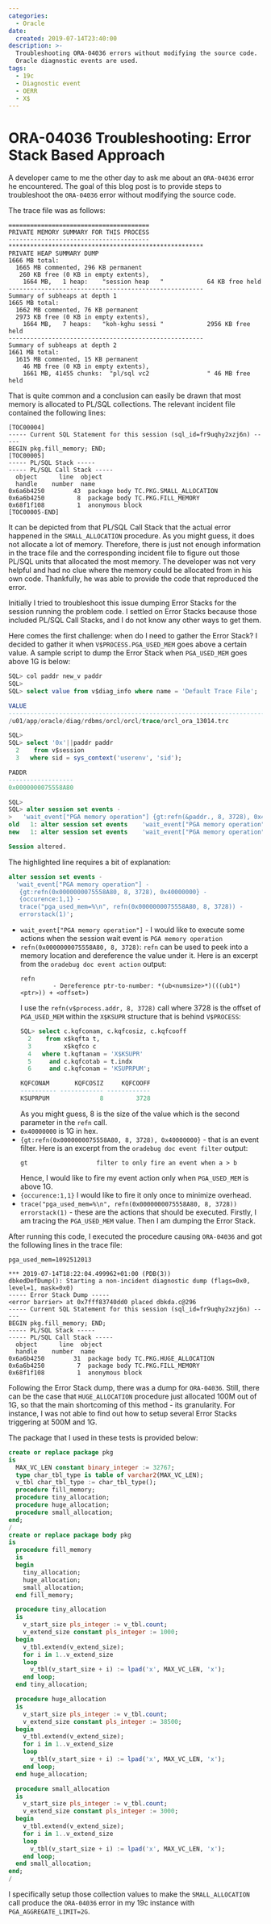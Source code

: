 ```yaml
---
categories:
  - Oracle
date:
  created: 2019-07-14T23:40:00
description: >-
  Troubleshooting ORA-04036 errors without modifying the source code.
  Oracle diagnostic events are used.
tags:
  - 19c
  - Diagnostic event
  - OERR
  - X$
---
```


# ORA-04036 Troubleshooting: Error Stack Based Approach

A developer came to me the other day to ask me about an `ORA-04036` error he encountered.
The goal of this blog post is to provide steps to troubleshoot the `ORA-04036` error without modifying the source code.

<!-- more -->

The trace file was as follows:

``` hl_lines="9 15 21"
=======================================
PRIVATE MEMORY SUMMARY FOR THIS PROCESS
---------------------------------------
******************************************************
PRIVATE HEAP SUMMARY DUMP
1666 MB total:
  1665 MB commented, 296 KB permanent
   260 KB free (0 KB in empty extents),
    1664 MB,   1 heap:    "session heap   "            64 KB free held
------------------------------------------------------
Summary of subheaps at depth 1
1665 MB total:
  1662 MB commented, 76 KB permanent
  2973 KB free (0 KB in empty extents),
    1664 MB,   7 heaps:   "koh-kghu sessi "            2956 KB free held
------------------------------------------------------
Summary of subheaps at depth 2
1661 MB total:
  1615 MB commented, 15 KB permanent
    46 MB free (0 KB in empty extents),
    1661 MB, 41455 chunks:  "pl/sql vc2                " 46 MB free held
```

That is quite common and a conclusion can easily be drawn that most memory is allocated to PL/SQL collections.
The relevant incident file contained the following lines:

``` hl_lines="3 9"
[TOC00004]
----- Current SQL Statement for this session (sql_id=fr9uqhy2xzj6n) -----
BEGIN pkg.fill_memory; END;
[TOC00005]
----- PL/SQL Stack -----
----- PL/SQL Call Stack -----
  object      line  object
  handle    number  name
0x6a6b4250        43  package body TC.PKG.SMALL_ALLOCATION
0x6a6b4250         8  package body TC.PKG.FILL_MEMORY
0x68f1f108         1  anonymous block
[TOC00005-END]
```

It can be depicted from that PL/SQL Call Stack that the actual error happened in the `SMALL_ALLOCATION` procedure.
As you might guess, it does not allocate a lot of memory.
Therefore, there is just not enough information in the trace file and the corresponding incident file to figure out those PL/SQL units that allocated the most memory.
The developer was not very helpful and had no clue where the memory could be allocated from in his own code.
Thankfully, he was able to provide the code that reproduced the error.

Initially I tried to troubleshoot this issue dumping Error Stacks for the session running the problem code.
I settled on Error Stacks because those included PL/SQL Call Stacks, and I do not know any other ways to get them.

Here comes the first challenge: when do I need to gather the Error Stack?
I decided to gather it when `V$PROCESS.PGA_USED_MEM` goes above a certain value.
A sample script to dump the Error Stack when `PGA_USED_MEM` goes above 1G is below:

```sql hl_lines="22"
SQL> col paddr new_v paddr
SQL>
SQL> select value from v$diag_info where name = 'Default Trace File';

VALUE
--------------------------------------------------------------------------------
/u01/app/oracle/diag/rdbms/orcl/orcl/trace/orcl_ora_13014.trc

SQL>
SQL> select '0x'||paddr paddr
  2    from v$session
  3   where sid = sys_context('userenv', 'sid');

PADDR
------------------
0x0000000075558A80

SQL>
SQL> alter session set events -
>   'wait_event["PGA memory operation"] {gt:refn(&paddr., 8, 3728), 0x40000000}{occurence:1,1} trace("pga_used_mem=%\n", refn(&paddr., 8, 3728)) errorstack(1)';
old   1: alter session set events    'wait_event["PGA memory operation"] {gt:refn(&paddr., 8, 3728), 0x40000000}{occurence:1,1} trace("pga_used_mem=%\n", refn(&paddr., 8, 3728)) errorstack(1)'
new   1: alter session set events    'wait_event["PGA memory operation"] {gt:refn(0x0000000075558A80, 8, 3728), 0x40000000}{occurence:1,1} trace("pga_used_mem=%\n", refn(0x0000000075558A80, 8, 3728)) errorstack(1)'

Session altered.
```

The highlighted line requires a bit of explanation:

```sql
alter session set events -
  'wait_event["PGA memory operation"] -
   {gt:refn(0x0000000075558A80, 8, 3728), 0x40000000} -
   {occurence:1,1} -
   trace("pga_used_mem=%\n", refn(0x0000000075558A80, 8, 3728)) -
   errorstack(1)';
```

- `wait_event["PGA memory operation"]` - I would like to execute some actions when the session wait event is `PGA memory operation`
- `refn(0x0000000075558A80, 8, 3728)`: `refn` can be used to peek into a memory location and dereference the value under it.
  Here is an excerpt from the `oradebug doc event action` output:
  ```
  refn
           - Dereference ptr-to-number: *(ub<numsize>*)(((ub1*)<ptr>)) + <offset>)
  ```
  I use the `refn(v$process.addr, 8, 3728)` call where 3728 is the offset of `PGA_USED_MEM` within the `X$KSUPR` structure that is behind `V$PROCESS`:
  ```sql
  SQL> select c.kqfconam, c.kqfcosiz, c.kqfcooff
    2    from x$kqfta t,
    3         x$kqfco c
    4   where t.kqftanam = 'X$KSUPR'
    5     and c.kqfcotab = t.indx
    6     and c.kqfconam = 'KSUPRPUM';

  KQFCONAM       KQFCOSIZ     KQFCOOFF
  ---------- ------------ ------------
  KSUPRPUM              8         3728
  ```
  As you might guess, 8 is the size of the value which is the second parameter in the `refn` call.
- `0x40000000` is 1G in hex.
- `{gt:refn(0x0000000075558A80, 8, 3728), 0x40000000}` - that is an event filter.
  Here is an excerpt from the `oradebug doc event filter` output:
  ```
  gt                   filter to only fire an event when a > b
  ```
  Hence, I would like to fire my event action only when `PGA_USED_MEM` is above 1G.
- `{occurence:1,1}` I would like to fire it only once to minimize overhead.
- `trace("pga_used_mem=%\n", refn(0x0000000075558A80, 8, 3728)) errorstack(1)` - these are the actions that should be executed.
  Firstly, I am tracing the `PGA_USED_MEM` value.
  Then I am dumping the Error Stack.

After running this code, I executed the procedure causing `ORA-04036` and got the following lines in the trace file:

``` hl_lines="1 8 13"
pga_used_mem=1092512013

*** 2019-07-14T18:22:04.499962+01:00 (PDB(3))
dbkedDefDump(): Starting a non-incident diagnostic dump (flags=0x0, level=1, mask=0x0)
----- Error Stack Dump -----
<error barrier> at 0x7fff83740dd0 placed dbkda.c@296
----- Current SQL Statement for this session (sql_id=fr9uqhy2xzj6n) -----
BEGIN pkg.fill_memory; END;
----- PL/SQL Stack -----
----- PL/SQL Call Stack -----
  object      line  object
  handle    number  name
0x6a6b4250        31  package body TC.PKG.HUGE_ALLOCATION
0x6a6b4250         7  package body TC.PKG.FILL_MEMORY
0x68f1f108         1  anonymous block
```

Following the Error Stack dump, there was a dump for `ORA-04036`.
Still, there can be the case that `HUGE_ALLOCATION` procedure just allocated 100M out of 1G, so that the main shortcoming of this method - its granularity.
For instance, I was not able to find out how to setup several Error Stacks triggering at 500M and 1G.

The package that I used in these tests is provided below:

```sql hl_lines="25 37 49"
create or replace package pkg
is
  MAX_VC_LEN constant binary_integer := 32767;
  type char_tbl_type is table of varchar2(MAX_VC_LEN);
  v_tbl char_tbl_type := char_tbl_type();
  procedure fill_memory;
  procedure tiny_allocation;
  procedure huge_allocation;
  procedure small_allocation;
end;
/
create or replace package body pkg
is
  procedure fill_memory
  is
  begin
    tiny_allocation;
    huge_allocation;
    small_allocation;
  end fill_memory;

  procedure tiny_allocation
  is
    v_start_size pls_integer := v_tbl.count;
    v_extend_size constant pls_integer := 1000;
  begin
    v_tbl.extend(v_extend_size);
    for i in 1..v_extend_size
    loop
      v_tbl(v_start_size + i) := lpad('x', MAX_VC_LEN, 'x');
    end loop;
  end tiny_allocation;

  procedure huge_allocation
  is
    v_start_size pls_integer := v_tbl.count;
    v_extend_size constant pls_integer := 38500;
  begin
    v_tbl.extend(v_extend_size);
    for i in 1..v_extend_size
    loop
      v_tbl(v_start_size + i) := lpad('x', MAX_VC_LEN, 'x');
    end loop;
  end huge_allocation;

  procedure small_allocation
  is
    v_start_size pls_integer := v_tbl.count;
    v_extend_size constant pls_integer := 3000;
  begin
    v_tbl.extend(v_extend_size);
    for i in 1..v_extend_size
    loop
      v_tbl(v_start_size + i) := lpad('x', MAX_VC_LEN, 'x');
    end loop;
  end small_allocation;
end;
/
```

I specifically setup those collection values to make the `SMALL_ALLOCATION` call produce the `ORA-04036` error in my 19c instance with `PGA_AGGREGATE_LIMIT=2G`.
